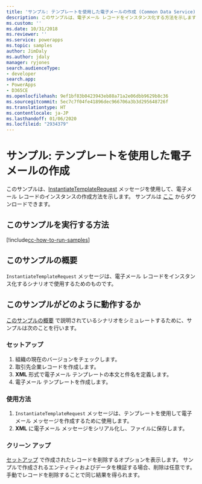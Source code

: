 ```yaml
---
title: 'サンプル: テンプレートを使用した電子メールの作成 (Common Data Service) | Microsoft Docs'
description: このサンプルは、電子メール レコードをインスタンス化する方法を示します
ms.custom: ''
ms.date: 10/31/2018
ms.reviewer: ''
ms.service: powerapps
ms.topic: samples
author: JimDaly
ms.author: jdaly
manager: ryjones
search.audienceType:
- developer
search.app:
- PowerApps
- D365CE
ms.openlocfilehash: 9ef1bf83b0423943eb88a71a2e06dbb9629b8c36
ms.sourcegitcommit: 5ec7c7f04fe41896dec966706a3b3d295648726f
ms.translationtype: HT
ms.contentlocale: ja-JP
ms.lasthandoff: 01/06/2020
ms.locfileid: "2934379"
---
```

# <a name="sample-create-an-email-using-a-template"></a>サンプル: テンプレートを使用した電子メールの作成

このサンプルは、[InstantiateTemplateRequest](https://docs.microsoft.com/dotnet/api/microsoft.crm.sdk.messages.instantiatetemplaterequest?view=dynamics-general-ce-9) メッセージを使用して、電子メール レコードのインスタンスの作成方法を示します。 サンプルは [ここ](https://github.com/Microsoft/PowerApps-Samples/tree/master/cds/orgsvc/C%23/EmailTemplate) からダウンロードできます。 

## <a name="how-to-run-this-sample"></a>このサンプルを実行する方法

[!include[cc-how-to-run-samples](../../includes/cc-how-to-run-samples.md)]

## <a name="what-this-sample-does"></a>このサンプルの概要

`InstantiateTemplateRequest` メッセージは、電子メール レコードをインスタンス化するシナリオで使用するためのものです。

## <a name="how-this-sample-works"></a>このサンプルがどのように動作するか

[このサンプルの概要](#what-this-sample-does) で説明されているシナリオをシミュレートするために、サンプルは次のことを行います。

### <a name="setup"></a>セットアップ

1. 組織の現在のバージョンをチェックします。
1. 取引先企業レコードを作成します。 
2. **XML** 形式で電子メール テンプレートの本文と件名を定義します。
3. 電子メール テンプレートを作成します。

### <a name="demonstrate"></a>使用方法

1. `InstantiateTemplateRequest` メッセージは、テンプレートを使用して電子メール メッセージを作成するために使用します。 
2. **XML** に電子メール メッセージをシリアル化し、ファイルに保存します。


### <a name="clean-up"></a>クリーン アップ

[セットアップ](#setup) で作成されたレコードを削除するオプションを表示します。 サンプルで作成されるエンティティおよびデータを検証する場合、削除は任意です。 手動でレコードを削除することで同じ結果を得られます。
